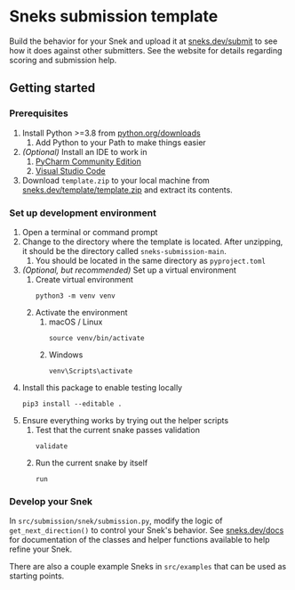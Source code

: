 # Sneks submission template

Build the behavior for your Snek and upload it at [sneks.dev/submit](https://www.sneks.dev/submit) to see how
it does against other submitters. See the website for details regarding scoring and
submission help.

## Getting started

### Prerequisites

1. Install Python >=3.8 from [python.org/downloads](https://www.python.org/downloads/)
   1. Add Python to your Path to make things easier
2. _(Optional)_ Install an IDE to work in
   1. [PyCharm Community Edition](https://www.jetbrains.com/pycharm/download)
   2. [Visual Studio Code](https://code.visualstudio.com/)
3. Download `template.zip` to your local machine from [sneks.dev/template/template.zip](https://www.sneks.dev/template/template.zip)
   and extract its contents.

### Set up development environment

1. Open a terminal or command prompt
2. Change to the directory where the template is located. After unzipping, it should be the directory called
   `sneks-submission-main`.
   1. You should be located in the same directory as `pyproject.toml`
3. _(Optional, but recommended)_ Set up a virtual environment
   1. Create virtual environment
      ```
      python3 -m venv venv
      ```
   2. Activate the environment
      1. macOS / Linux
         ```
         source venv/bin/activate
         ```
      2. Windows
         ```
         venv\Scripts\activate
         ```
4. Install this package to enable testing locally
   ```
   pip3 install --editable .
   ```
5. Ensure everything works by trying out the helper scripts
   1. Test that the current snake passes validation
      ```
      validate
      ```
   2. Run the current snake by itself
      ```
      run
      ```

### Develop your Snek

In `src/submission/snek/submission.py`, modify the logic of `get_next_direction()`
to control your Snek's behavior. See [sneks.dev/docs](https://www.sneks.dev/docs/index.html) for documentation of
the classes and helper functions available to help refine your Snek.

There are also a couple example Sneks in `src/examples` that can be used as starting points.
